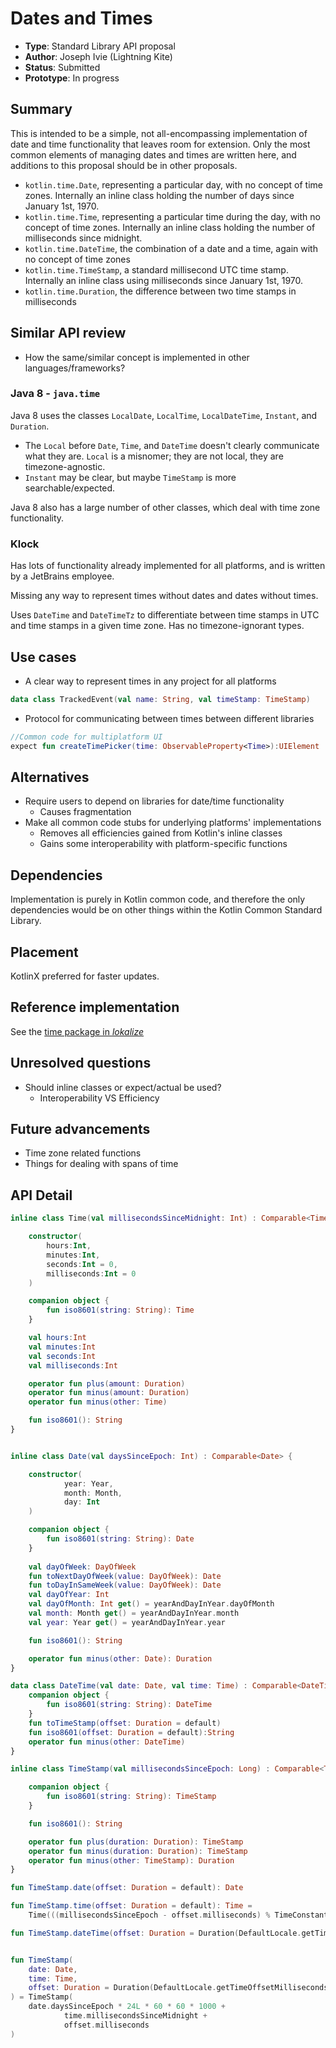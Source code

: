 # Dates and Times

* **Type**: Standard Library API proposal
* **Author**: Joseph Ivie (Lightning Kite)
* **Status**: Submitted
* **Prototype**: In progress


## Summary

This is intended to be a simple, not all-encompassing implementation of date and time functionality that leaves room for extension.  Only the most common elements of managing dates and times are written here, and additions to this proposal should be in other proposals.

- `kotlin.time.Date`, representing a particular day, with no concept of time zones.  Internally an inline class holding the number of days since January 1st, 1970.
- `kotlin.time.Time`, representing a particular time during the day, with no concept of time zones.  Internally an inline class holding the number of milliseconds since midnight.
- `kotlin.time.DateTime`, the combination of a date and a time, again with no concept of time zones
- `kotlin.time.TimeStamp`, a standard millisecond UTC time stamp.  Internally an inline class using milliseconds since January 1st, 1970.
- `kotlin.time.Duration`, the difference between two time stamps in milliseconds


## Similar API review

* How the same/similar concept is implemented in other languages/frameworks?

### Java 8 - `java.time`

Java 8 uses the classes `LocalDate`, `LocalTime`, `LocalDateTime`, `Instant`, and `Duration`.

- The `Local` before `Date`, `Time`, and `DateTime` doesn't clearly communicate what they are.  `Local` is a misnomer; they are not local, they are timezone-agnostic.
- `Instant` may be clear, but maybe `TimeStamp` is more searchable/expected.

Java 8 also has a large number of other classes, which deal with time zone functionality.

### Klock

Has lots of functionality already implemented for all platforms, and is written by a JetBrains employee.

Missing any way to represent times without dates and dates without times.

Uses `DateTime` and `DateTimeTz` to differentiate between time stamps in UTC and time stamps in a given time zone.  Has no timezone-ignorant types.


## Use cases

- A clear way to represent times in any project for all platforms

```kotlin
data class TrackedEvent(val name: String, val timeStamp: TimeStamp)
```

- Protocol for communicating between times between different libraries

```kotlin
//Common code for multiplatform UI
expect fun createTimePicker(time: ObservableProperty<Time>):UIElement
```


## Alternatives

- Require users to depend on libraries for date/time functionality
    - Causes fragmentation
- Make all common code stubs for underlying platforms' implementations
    - Removes all efficiencies gained from Kotlin's inline classes
    - Gains some interoperability with platform-specific functions


## Dependencies

Implementation is purely in Kotlin common code, and therefore the only dependencies would be on other things within the Kotlin Common Standard Library.


## Placement

KotlinX preferred for faster updates.


## Reference implementation

See the [time package in *lokalize*](https://github.com/lightningkite/lokalize/tree/master/src/commonMain/kotlin/com/lightningkite/lokalize/time)


## Unresolved questions

- Should inline classes or expect/actual be used?
    - Interoperability VS Efficiency


## Future advancements

- Time zone related functions
- Things for dealing with spans of time 


## API Detail

```kotlin
inline class Time(val millisecondsSinceMidnight: Int) : Comparable<Time> {

    constructor(
        hours:Int,
        minutes:Int,
        seconds:Int = 0,
        milliseconds:Int = 0
    )

    companion object {
        fun iso8601(string: String): Time
    }

    val hours:Int
    val minutes:Int
    val seconds:Int
    val milliseconds:Int

    operator fun plus(amount: Duration)
    operator fun minus(amount: Duration)
    operator fun minus(other: Time)

    fun iso8601(): String
}


inline class Date(val daysSinceEpoch: Int) : Comparable<Date> {

    constructor(
            year: Year,
            month: Month,
            day: Int
    )

    companion object {
        fun iso8601(string: String): Date
    }
    
    val dayOfWeek: DayOfWeek
    fun toNextDayOfWeek(value: DayOfWeek): Date
    fun toDayInSameWeek(value: DayOfWeek): Date
    val dayOfYear: Int
    val dayOfMonth: Int get() = yearAndDayInYear.dayOfMonth
    val month: Month get() = yearAndDayInYear.month
    val year: Year get() = yearAndDayInYear.year

    fun iso8601(): String

    operator fun minus(other: Date): Duration
}

data class DateTime(val date: Date, val time: Time) : Comparable<DateTime> {
    companion object {
        fun iso8601(string: String): DateTime
    }
    fun toTimeStamp(offset: Duration = default) 
    fun iso8601(offset: Duration = default):String
    operator fun minus(other: DateTime)
}

inline class TimeStamp(val millisecondsSinceEpoch: Long) : Comparable<TimeStamp> {

    companion object {
        fun iso8601(string: String): TimeStamp
    }

    fun iso8601(): String

    operator fun plus(duration: Duration): TimeStamp
    operator fun minus(duration: Duration): TimeStamp
    operator fun minus(other: TimeStamp): Duration
}

fun TimeStamp.date(offset: Duration = default): Date

fun TimeStamp.time(offset: Duration = default): Time =
    Time(((millisecondsSinceEpoch - offset.milliseconds) % TimeConstants.MS_PER_DAY).toInt())

fun TimeStamp.dateTime(offset: Duration = Duration(DefaultLocale.getTimeOffsetMilliseconds())): DateTime = DateTime(date(offset), time(offset))


fun TimeStamp(
    date: Date,
    time: Time,
    offset: Duration = Duration(DefaultLocale.getTimeOffsetMilliseconds())
) = TimeStamp(
    date.daysSinceEpoch * 24L * 60 * 60 * 1000 +
            time.millisecondsSinceMidnight +
            offset.milliseconds
)
```

